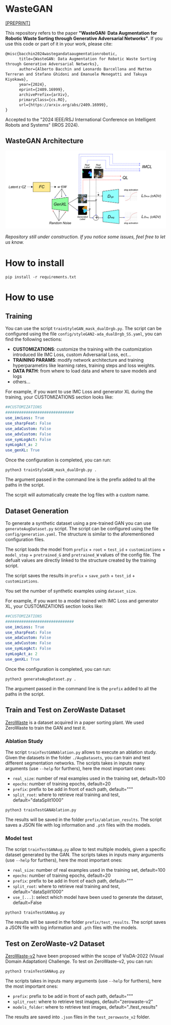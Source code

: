 # WasteGAN

[[PREPRINT]](https://arxiv.org/abs/2409.16999)

This repository refers to the paper **"WasteGAN: Data Augmentation for Robotic Waste Sorting through
Generative Adversarial Networks"**. If you use this code or part of it in your work, please cite: 

```
@misc{bacchin2024wastegandataaugmentationrobotic,
      title={WasteGAN: Data Augmentation for Robotic Waste Sorting through Generative Adversarial Networks}, 
      author={Alberto Bacchin and Leonardo Barcellona and Matteo Terreran and Stefano Ghidoni and Emanuele Menegatti and Takuya Kiyokawa},
      year={2024},
      eprint={2409.16999},
      archivePrefix={arXiv},
      primaryClass={cs.RO},
      url={https://arxiv.org/abs/2409.16999}, 
}

```
Accepted to the "2024 IEEE/RSJ International Conference on Intelligent Robots and Systems" (IROS 2024). 

## WasteGAN Architecture

![wastegan_scheme](./media/model_scheme.png)

*Repository still under construction. If you notice some issues, feel free to let us know.*

# How to install

```
pip install -r requirements.txt
```

# How to use

## Training

You can use the script `trainStyleGAN_mask_dualDrgb.py`. The script can be configured using the file `config/styleGAN2-ada_dualDrgb_SS.yaml`, you can find the following sections:
- **CUSTOMIZATIONS**: customize the training with the customization introduced lile IMC Loss, custom Adversarial Loss, ect... 
- **TRAINING PARAMS**: modify network architecture and training hyperparametirs like learning rates, training steps and loss weights. 
- **DATA PATH**: from where to load data and where to save models and logs
- others... 

For example, if you want to use IMC Loss and generator XL during the training, your CUSTOMIZATIONS section looks like: 

```yaml
##CUSTOMIZATIONS
##############################
use_imcLoss: True
use_sharpFeat: False
use_adaCustom: False
use_advCustom: False
use_symLogAct: False
symLogAct_a: 2
use_genXL: True
```

Once the configuration is completed, you can run: 

```
python3 trainStyleGAN_mask_dualDrgb.py . 
```
The argument passed in the command line is the prefix added to all the paths in the script. 

The scrpit will automatically create the log files with a custom name. 

## Dataset Generation

To generate a synthetic dataset using a pre-trained GAN you can use `generateAugDataset.py` script. The script can be configured using the file `config/generation.yaml`. The structure is similar to the aforementioned configuration files. 

The script loads the model from `prefix` + `root` + `test_id` + `customizations` + `model_step` + `pretrained_G` and `pretrained_W` values of the config file. The defualt values are directly linked to the structure created by the training script. 

The script saves the results in `prefix` + `save_path` + `test_id` + `customizations`. 

You set the number of synthetic examples using `dataset_size`. 

For example, if you want to a model trained with IMC Loss and generator XL, your CUSTOMIZATIONS section looks like: 

```yaml
##CUSTOMIZATIONS
##############################
use_imcLoss: True
use_sharpFeat: False
use_adaCustom: False
use_advCustom: False
use_symLogAct: False
symLogAct_a: 2
use_genXL: True
```

Once the configuration is completed, you can run: 

```
python3 generateAugDataset.py . 
```
The argument passed in the command line is the `prefix` added to all the paths in the script. 

## Train and Test on ZeroWaste Dataset

[ZeroWaste](http://ai.bu.edu/zerowaste/) is a dataset acquired in a paper sorting plant. We used ZeroWaste to train the GAN and test it.

### Ablation Study

The script `trainTestGANAblation.py` allows to execute an ablation study. Given the datasets in the folder `./AugDatasets`, you can train and test different segmentation networks. 
The scripts takes in inputs many arguments (use `--help` for furthers), here the most important ones:
- `real_size`: number of real examples used in the training set, default=100
- `epochs`: number of training epochs, default=20
- `prefix`: prefix to be add in front of each path, default="""
- `split_root`: where to retrieve real training and test, default="dataSplit1000"

```
python3 trainTestGANAblation.py 
```

The results will be saved in the folder `prefix/ablation_results`. The script saves a JSON file with log information and `.pth` files with the models.

### Model test

The script `trainTestGANAug.py` allow to test multiple models, given a specific dataset generated by the GAN. 
The scripts takes in inputs many arguments (use `--help` for furthers), here the most important ones:
- `real_size`: number of real examples used in the training set, default=100
- `epochs`: number of training epochs, default=20
- `prefix`: prefix to be add in front of each path, default="""
- `split_root`: where to retrieve real training and test, default="dataSplit1000"
- `use_[...]`: select which model have been used to generate the dataset, default=False

```
python3 trainTestGANAug.py 
```

The results will be saved in the folder `prefix/test_results`. The script saves a JSON file with log information and `.pth` files with the models.

## Test on ZeroWaste-v2 Dataset

[ZeroWaste-v2](https://ai.bu.edu/visda-2022/) have been proposed within the scope of VisDA-2022 (Visual Domain Adaptation) Challenge. To test on ZeroWaste-v2, you can run:

```
python3 trainTestGANAug.py 
```
The scripts takes in inputs many arguments (use `--help` for furthers), here the most important ones:
- `prefix`: prefix to be add in front of each path, default="""
- `split_root`: where to retrieve test images, default="zerowaste-v2"
- `models_folder`: where to retrieve test images, default="./test_results"

The results are saved into `.json` files in the `test_zerowaste_v2` folder. 


